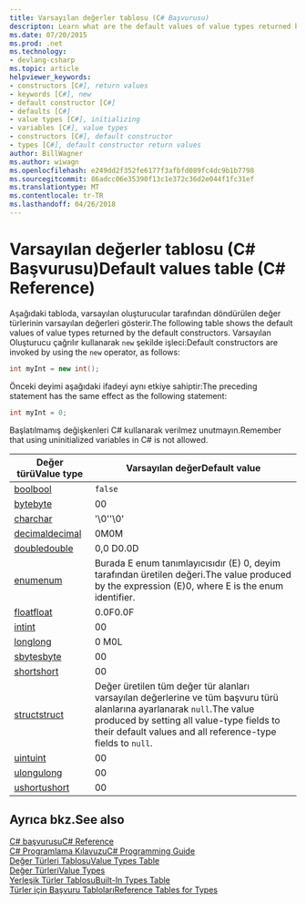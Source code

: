 ```yaml
---
title: Varsayılan değerler tablosu (C# Başvurusu)
descripton: Learn what are the default values of value types returned by the default constructors.
ms.date: 07/20/2015
ms.prod: .net
ms.technology:
- devlang-csharp
ms.topic: article
helpviewer_keywords:
- constructors [C#], return values
- keywords [C#], new
- default constructor [C#]
- defaults [C#]
- value types [C#], initializing
- variables [C#], value types
- constructors [C#], default constructor
- types [C#], default constructor return values
author: BillWagner
ms.author: wiwagn
ms.openlocfilehash: e249dd2f352fe6177f3afbfd089fc4dc9b1b7798
ms.sourcegitcommit: 86adcc06e35390f13c1e372c36d2e044f1fc31ef
ms.translationtype: MT
ms.contentlocale: tr-TR
ms.lasthandoff: 04/26/2018
---
```

# <a name="default-values-table-c-reference"></a><span data-ttu-id="deb6e-102">Varsayılan değerler tablosu (C# Başvurusu)</span><span class="sxs-lookup"><span data-stu-id="deb6e-102">Default values table (C# Reference)</span></span>

<span data-ttu-id="deb6e-103">Aşağıdaki tabloda, varsayılan oluşturucular tarafından döndürülen değer türlerinin varsayılan değerleri gösterir.</span><span class="sxs-lookup"><span data-stu-id="deb6e-103">The following table shows the default values of value types returned by the default constructors.</span></span> <span data-ttu-id="deb6e-104">Varsayılan Oluşturucu çağrılır kullanarak `new` şekilde işleci:</span><span class="sxs-lookup"><span data-stu-id="deb6e-104">Default constructors are invoked by using the `new` operator, as follows:</span></span>

```csharp
int myInt = new int();
```

<span data-ttu-id="deb6e-105">Önceki deyimi aşağıdaki ifadeyi aynı etkiye sahiptir:</span><span class="sxs-lookup"><span data-stu-id="deb6e-105">The preceding statement has the same effect as the following statement:</span></span>

```csharp
int myInt = 0;
```

<span data-ttu-id="deb6e-106">Başlatılmamış değişkenleri C# kullanarak verilmez unutmayın.</span><span class="sxs-lookup"><span data-stu-id="deb6e-106">Remember that using uninitialized variables in C# is not allowed.</span></span>

|<span data-ttu-id="deb6e-107">Değer türü</span><span class="sxs-lookup"><span data-stu-id="deb6e-107">Value type</span></span>|<span data-ttu-id="deb6e-108">Varsayılan değer</span><span class="sxs-lookup"><span data-stu-id="deb6e-108">Default value</span></span>|
|----------------|-------------------|
|[<span data-ttu-id="deb6e-109">bool</span><span class="sxs-lookup"><span data-stu-id="deb6e-109">bool</span></span>](bool.md)|`false`|
|[<span data-ttu-id="deb6e-110">byte</span><span class="sxs-lookup"><span data-stu-id="deb6e-110">byte</span></span>](byte.md)|<span data-ttu-id="deb6e-111">0</span><span class="sxs-lookup"><span data-stu-id="deb6e-111">0</span></span>|
|[<span data-ttu-id="deb6e-112">char</span><span class="sxs-lookup"><span data-stu-id="deb6e-112">char</span></span>](char.md)|<span data-ttu-id="deb6e-113">'\0'</span><span class="sxs-lookup"><span data-stu-id="deb6e-113">'\0'</span></span>|
|[<span data-ttu-id="deb6e-114">decimal</span><span class="sxs-lookup"><span data-stu-id="deb6e-114">decimal</span></span>](decimal.md)|<span data-ttu-id="deb6e-115">0M</span><span class="sxs-lookup"><span data-stu-id="deb6e-115">0M</span></span>|
|[<span data-ttu-id="deb6e-116">double</span><span class="sxs-lookup"><span data-stu-id="deb6e-116">double</span></span>](double.md)|<span data-ttu-id="deb6e-117">0,0 D</span><span class="sxs-lookup"><span data-stu-id="deb6e-117">0.0D</span></span>|
|[<span data-ttu-id="deb6e-118">enum</span><span class="sxs-lookup"><span data-stu-id="deb6e-118">enum</span></span>](enum.md)|<span data-ttu-id="deb6e-119">Burada E enum tanımlayıcısıdır (E) 0, deyim tarafından üretilen değeri.</span><span class="sxs-lookup"><span data-stu-id="deb6e-119">The value produced by the expression (E)0, where E is the enum identifier.</span></span>|
|[<span data-ttu-id="deb6e-120">float</span><span class="sxs-lookup"><span data-stu-id="deb6e-120">float</span></span>](float.md)|<span data-ttu-id="deb6e-121">0.0F</span><span class="sxs-lookup"><span data-stu-id="deb6e-121">0.0F</span></span>|
|[<span data-ttu-id="deb6e-122">int</span><span class="sxs-lookup"><span data-stu-id="deb6e-122">int</span></span>](int.md)|<span data-ttu-id="deb6e-123">0</span><span class="sxs-lookup"><span data-stu-id="deb6e-123">0</span></span>|
|[<span data-ttu-id="deb6e-124">long</span><span class="sxs-lookup"><span data-stu-id="deb6e-124">long</span></span>](long.md)|<span data-ttu-id="deb6e-125">0 M</span><span class="sxs-lookup"><span data-stu-id="deb6e-125">0L</span></span>|
|[<span data-ttu-id="deb6e-126">sbyte</span><span class="sxs-lookup"><span data-stu-id="deb6e-126">sbyte</span></span>](sbyte.md)|<span data-ttu-id="deb6e-127">0</span><span class="sxs-lookup"><span data-stu-id="deb6e-127">0</span></span>|
|[<span data-ttu-id="deb6e-128">short</span><span class="sxs-lookup"><span data-stu-id="deb6e-128">short</span></span>](short.md)|<span data-ttu-id="deb6e-129">0</span><span class="sxs-lookup"><span data-stu-id="deb6e-129">0</span></span>|
|[<span data-ttu-id="deb6e-130">struct</span><span class="sxs-lookup"><span data-stu-id="deb6e-130">struct</span></span>](struct.md)|<span data-ttu-id="deb6e-131">Değer üretilen tüm değer tür alanları varsayılan değerlerine ve tüm başvuru türü alanlarına ayarlanarak `null`.</span><span class="sxs-lookup"><span data-stu-id="deb6e-131">The value produced by setting all value-type fields to their default values and all reference-type fields to `null`.</span></span>|
|[<span data-ttu-id="deb6e-132">uint</span><span class="sxs-lookup"><span data-stu-id="deb6e-132">uint</span></span>](uint.md)|<span data-ttu-id="deb6e-133">0</span><span class="sxs-lookup"><span data-stu-id="deb6e-133">0</span></span>|
|[<span data-ttu-id="deb6e-134">ulong</span><span class="sxs-lookup"><span data-stu-id="deb6e-134">ulong</span></span>](ulong.md)|<span data-ttu-id="deb6e-135">0</span><span class="sxs-lookup"><span data-stu-id="deb6e-135">0</span></span>|
|[<span data-ttu-id="deb6e-136">ushort</span><span class="sxs-lookup"><span data-stu-id="deb6e-136">ushort</span></span>](ushort.md)|<span data-ttu-id="deb6e-137">0</span><span class="sxs-lookup"><span data-stu-id="deb6e-137">0</span></span>|

## <a name="see-also"></a><span data-ttu-id="deb6e-138">Ayrıca bkz.</span><span class="sxs-lookup"><span data-stu-id="deb6e-138">See also</span></span>
 [<span data-ttu-id="deb6e-139">C# başvurusu</span><span class="sxs-lookup"><span data-stu-id="deb6e-139">C# Reference</span></span>](../index.md)  
 [<span data-ttu-id="deb6e-140">C# Programlama Kılavuzu</span><span class="sxs-lookup"><span data-stu-id="deb6e-140">C# Programming Guide</span></span>](../../programming-guide/index.md)  
 [<span data-ttu-id="deb6e-141">Değer Türleri Tablosu</span><span class="sxs-lookup"><span data-stu-id="deb6e-141">Value Types Table</span></span>](value-types-table.md)  
 [<span data-ttu-id="deb6e-142">Değer Türleri</span><span class="sxs-lookup"><span data-stu-id="deb6e-142">Value Types</span></span>](value-types.md)  
 [<span data-ttu-id="deb6e-143">Yerleşik Türler Tablosu</span><span class="sxs-lookup"><span data-stu-id="deb6e-143">Built-In Types Table</span></span>](built-in-types-table.md)  
 [<span data-ttu-id="deb6e-144">Türler için Başvuru Tabloları</span><span class="sxs-lookup"><span data-stu-id="deb6e-144">Reference Tables for Types</span></span>](reference-tables-for-types.md)
